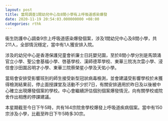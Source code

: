 ```yaml
---
layout: post
title: 當局調查1間幼兒中心及8間小學有上呼吸道感染爆發
date: 2020-11-19 20:54:03.000000000 +08:00
categories: rthk
---
```


衞生防護中心調查9宗上呼吸道感染爆發個案，涉及1間幼兒中心及8間小學，共211人，全部情況穩定，當中有1人獲安排入院。

涉及的幼兒中心是香港保護兒童會祈廉士日託嬰兒園，至於8間小學分別是馬頭涌官立小學、聖公會基福小學、啓基學校、漢師德萃學校、東華三院冼次雲小學、浸信會沙田圍呂明才小學、東華三院蔡榮星小學及天佑小學。

當局會安排受影響班別的師生接受新型冠狀病毒檢測，並會建議受影響學校於未獲得檢測結果前，停止面授課堂及活動不少於7日，有關安排適用於昨日及以後被中心確立出現爆發個案的學校。中心會繼續評估個別個案爆發情況，向有關學校或院舍作出相應的停課建議。

本星期截至今日下午5時，共有164宗院舍學校爆發上呼吸道疾病個案。當中有150宗涉及小學，比截至昨日下午5時多30宗。
